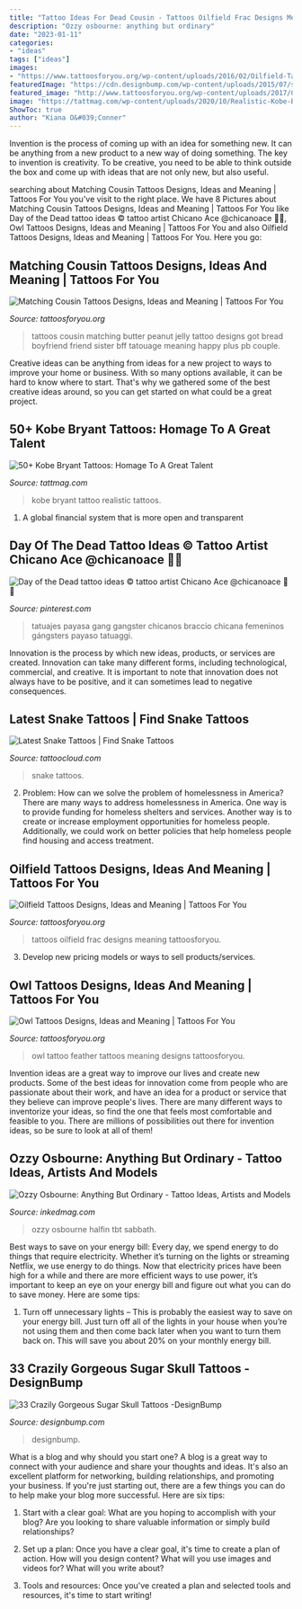 ```yaml
---
title: "Tattoo Ideas For Dead Cousin - Tattoos Oilfield Frac Designs Meaning Tattoosforyou"
description: "Ozzy osbourne: anything but ordinary"
date: "2023-01-11"
categories:
- "ideas"
tags: ["ideas"]
images:
- "https://www.tattoosforyou.org/wp-content/uploads/2016/02/Oilfield-Tattoos-Frac-225x300.jpg"
featuredImage: "https://cdn.designbump.com/wp-content/uploads/2015/07/sugar-skull-tattoo-pictures.jpg"
featured_image: "http://www.tattoosforyou.org/wp-content/uploads/2017/06/Matching-Cousin-Tattoos-for-Girls.jpg"
image: "https://tattmag.com/wp-content/uploads/2020/10/Realistic-Kobe-Bryant-Tattoo-1-538x1024.jpg"
ShowToc: true
author: "Kiana O&#039;Conner"
---
```



Invention is the process of coming up with an idea for something new. It can be anything from a new product to a new way of doing something. The key to invention is creativity. To be creative, you need to be able to think outside the box and come up with ideas that are not only new, but also useful.

	

		
searching about Matching Cousin Tattoos Designs, Ideas and Meaning | Tattoos For You you've visit to the right place. We have 8 Pictures about Matching Cousin Tattoos Designs, Ideas and Meaning | Tattoos For You like Day of the Dead tattoo ideas © tattoo artist Chicano Ace @chicanoace 💟👑, Owl Tattoos Designs, Ideas and Meaning | Tattoos For You and also Oilfield Tattoos Designs, Ideas and Meaning | Tattoos For You. Here you go:
		
    
## Matching Cousin Tattoos Designs, Ideas And Meaning | Tattoos For You

<img loading=lazy src="http://www.tattoosforyou.org/wp-content/uploads/2017/06/Matching-Cousin-Tattoos-for-Girls.jpg" onerror="this.onerror=null;this.src='https://tse1.mm.bing.net/th?id=OIP.sFYKKqdwbLMW7PcIFs8KkAHaJ3&amp;pid=15.1';" alt="Matching Cousin Tattoos Designs, Ideas and Meaning | Tattoos For You">

_Source: tattoosforyou.org_

>tattoos cousin matching butter peanut jelly tattoo designs got bread boyfriend friend sister bff tatouage meaning happy plus pb couple. 

	

Creative ideas can be anything from ideas for a new project to ways to improve your home or business. With so many options available, it can be hard to know where to start. That's why we gathered some of the best creative ideas around, so you can get started on what could be a great project.

    
## 50+ Kobe Bryant Tattoos: Homage To A Great Talent

<img loading=lazy src="https://tattmag.com/wp-content/uploads/2020/10/Realistic-Kobe-Bryant-Tattoo-1-538x1024.jpg" onerror="this.onerror=null;this.src='https://tse3.mm.bing.net/th?id=OIP.zj8cslXVg9zW8PFkCJK1IQHaOG&amp;pid=15.1';" alt="50+ Kobe Bryant Tattoos: Homage To A Great Talent">

_Source: tattmag.com_

>kobe bryant tattoo realistic tattoos. 

	

1. A global financial system that is more open and transparent 

    
## Day Of The Dead Tattoo Ideas © Tattoo Artist Chicano Ace @chicanoace 💟👑

<img loading=lazy src="https://i.pinimg.com/736x/4a/56/e6/4a56e6e4348ba44c04073537775f8b1b.jpg" onerror="this.onerror=null;this.src='https://tse4.mm.bing.net/th?id=OIP.iRoKsidlRRvoNy5sg1AAEwHaLF&amp;pid=15.1';" alt="Day of the Dead tattoo ideas © tattoo artist Chicano Ace @chicanoace 💟👑">

_Source: pinterest.com_

>tatuajes payasa gang gangster chicanos braccio chicana femeninos gángsters payaso tatuaggi. 

	

Innovation is the process by which new ideas, products, or services are created. Innovation can take many different forms, including technological, commercial, and creative. It is important to note that innovation does not always have to be positive, and it can sometimes lead to negative consequences.

    
## Latest Snake Tattoos | Find Snake Tattoos

<img loading=lazy src="https://tattoocloud.com/system/images/tatties/000/135/956/web/skullsnake.jpg?1615478756" onerror="this.onerror=null;this.src='https://tse1.mm.bing.net/th?id=OIP.5RAefkKPellyOfPCBYA1AwHaJO&amp;pid=15.1';" alt="Latest Snake Tattoos | Find Snake Tattoos">

_Source: tattoocloud.com_

>snake tattoos. 

	

2. Problem:
How can we solve the problem of homelessness in America?
There are many ways to address homelessness in America. One way is to provide funding for homeless shelters and services. Another way is to create or increase employment opportunities for homeless people. Additionally, we could work on better policies that help homeless people find housing and access treatment.

    
## Oilfield Tattoos Designs, Ideas And Meaning | Tattoos For You

<img loading=lazy src="https://www.tattoosforyou.org/wp-content/uploads/2016/02/Oilfield-Tattoos-Frac-225x300.jpg" onerror="this.onerror=null;this.src='https://tse2.mm.bing.net/th?id=OIP.KXOzE5sD6Sj4IHNy2o7d1wAAAA&amp;pid=15.1';" alt="Oilfield Tattoos Designs, Ideas and Meaning | Tattoos For You">

_Source: tattoosforyou.org_

>tattoos oilfield frac designs meaning tattoosforyou. 

	

3. Develop new pricing models or ways to sell products/services.

    
## Owl Tattoos Designs, Ideas And Meaning | Tattoos For You

<img loading=lazy src="http://www.tattoosforyou.org/wp-content/uploads/2013/09/Owl-Feather-Tattoo.jpg" onerror="this.onerror=null;this.src='https://tse2.mm.bing.net/th?id=OIP.q0Kg4tupCf3_YIq2mmE8kwHaJ6&amp;pid=15.1';" alt="Owl Tattoos Designs, Ideas and Meaning | Tattoos For You">

_Source: tattoosforyou.org_

>owl tattoo feather tattoos meaning designs tattoosforyou. 

	

Invention ideas are a great way to improve our lives and create new products. Some of the best ideas for innovation come from people who are passionate about their work, and have an idea for a product or service that they believe can improve people's lives. There are many different ways to inventorize your ideas, so find the one that feels most comfortable and feasible to you. There are millions of possibilities out there for invention ideas, so be sure to look at all of them!

    
## Ozzy Osbourne: Anything But Ordinary - Tattoo Ideas, Artists And Models

<img loading=lazy src="https://www.inkedmag.com/.image/c_limit%2Ccs_srgb%2Cfl_progressive%2Cq_auto:good%2Cw_700/MTcyNDc5MTA4MzQzODAxNzcw/ozzy-3.jpg" onerror="this.onerror=null;this.src='https://tse3.mm.bing.net/th?id=OIP.s6zpC20ZLt7kndFJL86t1AHaLI&amp;pid=15.1';" alt="Ozzy Osbourne: Anything But Ordinary - Tattoo Ideas, Artists and Models">

_Source: inkedmag.com_

>ozzy osbourne halfin tbt sabbath. 

	

Best ways to save on your energy bill:
Every day, we spend energy to do things that require electricity. Whether it’s turning on the lights or streaming Netflix, we use energy to do things. Now that electricity prices have been high for a while and there are more efficient ways to use power, it’s important to keep an eye on your energy bill and figure out what you can do to save money. Here are some tips: 
1. Turn off unnecessary lights – This is probably the easiest way to save on your energy bill. Just turn off all of the lights in your house when you’re not using them and then come back later when you want to turn them back on. This will save you about 20% on your monthly energy bill. 

    
## 33 Crazily Gorgeous Sugar Skull Tattoos -DesignBump

<img loading=lazy src="https://cdn.designbump.com/wp-content/uploads/2015/07/sugar-skull-tattoo-pictures.jpg" onerror="this.onerror=null;this.src='https://tse3.mm.bing.net/th?id=OIP.wiczE-L3AW1Gkp_mXZ947AHaMG&amp;pid=15.1';" alt="33 Crazily Gorgeous Sugar Skull Tattoos -DesignBump">

_Source: designbump.com_

>designbump. 

	

What is a blog and why should you start one?
A blog is a great way to connect with your audience and share your thoughts and ideas. It's also an excellent platform for networking, building relationships, and promoting your business. If you're just starting out, there are a few things you can do to help make your blog more successful. Here are six tips:
1. Start with a clear goal: What are you hoping to accomplish with your blog? Are you looking to share valuable information or simply build relationships?

2. Set up a plan: Once you have a clear goal, it's time to create a plan of action. How will you design content? What will you use images and videos for? What will you write about?

3. Tools and resources: Once you've created a plan and selected tools and resources, it's time to start writing!

